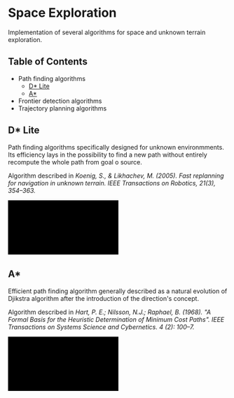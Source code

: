 # Space Exploration
Implementation of several algorithms for space and unknown terrain exploration.

## Table of Contents
- Path finding algorithms
  - [D* Lite](#dlite) 
  - [A*](#a) 
- Frontier detection algorithms 
- Trajectory planning algorithms


## D* Lite

Path finding algorithms specifically designed for unknown environmments. Its efficiency lays in the possibility to find a new path without entirely recompute the whole path from goal o source.

Algorithm described in _Koenig, S., & Likhachev, M. (2005). Fast replanning for navigation in unknown terrain. IEEE Transactions on Robotics, 21(3), 354–363._

<img src="https://github.com/mattianeroni/space-exploration/blob/main/images/dstar.gif" width="50%" height="50%">

                                                                                                                                             


## A*

Efficient path finding algorithm generally described as a natural evolution of Djikstra algorithm after the introduction of the direction's concept.

Algorithm described in _Hart, P. E.; Nilsson, N.J.; Raphael, B. (1968). "A Formal Basis for the Heuristic Determination of Minimum Cost Paths". IEEE Transactions on Systems Science and Cybernetics. 4 (2): 100–7._

<img src="https://github.com/mattianeroni/space-exploration/blob/main/images/astar.gif" width="50%" height="50%">



